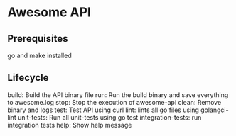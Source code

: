 # Awesome API

## Prerequisites
go and make installed

## Lifecycle
build:	 Build the API binary file
run:	 Run the build binary and save everything to awesome.log
stop:	 Stop the execution of awesome-api
clean:	 Remove binary and logs
test:	 Test API using curl
lint:    lints all go files using golangci-lint
unit-tests:     Run all unit-tests using go test
integration-tests: run integration tests
help:	 Show help message
